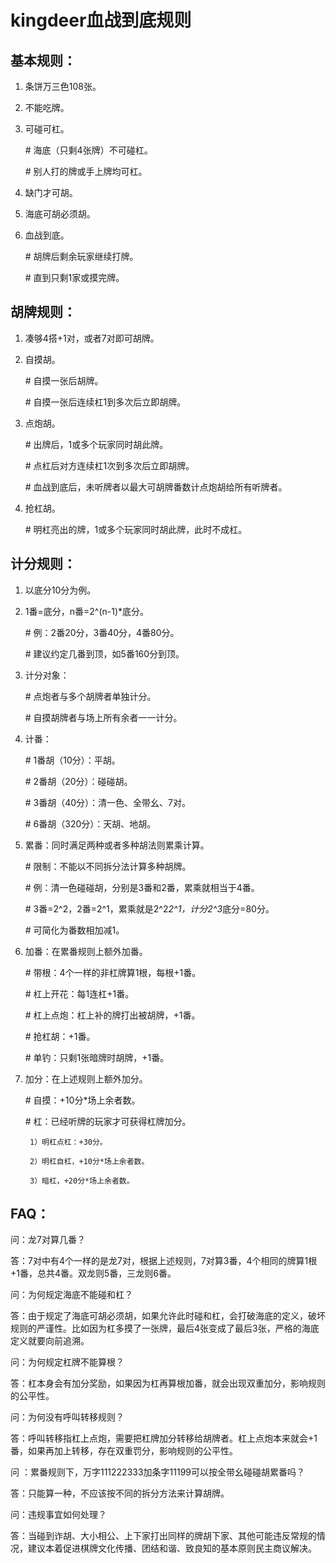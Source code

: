 # kingdeer血战到底规则

## 基本规则：
1. 条饼万三色108张。
2. 不能吃牌。
3. 可碰可杠。

   \# 海底（只剩4张牌）不可碰杠。

   \# 别人打的牌或手上牌均可杠。
4. 缺门才可胡。
5. 海底可胡必须胡。
6. 血战到底。

   \# 胡牌后剩余玩家继续打牌。
   
   \# 直到只剩1家或摸完牌。



## 胡牌规则：
1. 凑够4搭+1对，或者7对即可胡牌。
2. 自摸胡。

    \# 自摸一张后胡牌。
    
    \# 自摸一张后连续杠1到多次后立即胡牌。
3. 点炮胡。

    \# 出牌后，1或多个玩家同时胡此牌。
     
    \# 点杠后对方连续杠1次到多次后立即胡牌。
     
    \# 血战到底后，未听牌者以最大可胡牌番数计点炮胡给所有听牌者。
     
4. 抢杠胡。

    \# 明杠亮出的牌，1或多个玩家同时胡此牌，此时不成杠。



## 计分规则：
1. 以底分10分为例。
2. 1番=底分，n番=2^(n-1)*底分。

    \# 例：2番20分，3番40分，4番80分。
     
    \# 建议约定几番到顶，如5番160分到顶。
3. 计分对象：

    \# 点炮者与多个胡牌者单独计分。
     
    \# 自摸胡牌者与场上所有余者一一计分。
4. 计番：

    \# 1番胡（10分）：平胡。
     
    \# 2番胡（20分）：碰碰胡。
     
    \# 3番胡（40分）：清一色、全带幺、7对。
     
    \# 6番胡（320分）：天胡、地胡。
5. 累番：同时满足两种或者多种胡法则累乘计算。

    \# 限制：不能以不同拆分法计算多种胡牌。
    
    \# 例：清一色碰碰胡，分别是3番和2番，累乘就相当于4番。
    
    \# 3番=2^2，2番=2^1，累乘就是2^2*2^1，计分2^3*底分=80分。
    
    \# 可简化为番数相加减1。
6. 加番：在累番规则上额外加番。

    \# 带根：4个一样的非杠牌算1根，每根+1番。
    
    \# 杠上开花：每1连杠+1番。
    
    \# 杠上点炮：杠上补的牌打出被胡牌，+1番。
    
    \# 抢杠胡：+1番。
    
    \# 单钓：只剩1张暗牌时胡牌，+1番。
7. 加分：在上述规则上额外加分。

    \# 自摸：+10分*场上余者数。
    
    \# 杠：已经听牌的玩家才可获得杠牌加分。
    
        1）明杠点杠：+30分。
        
        2）明杠自杠，+10分*场上余者数。
        
        3）暗杠，+20分*场上余者数。



## FAQ：
问：龙7对算几番？

答：7对中有4个一样的是龙7对，根据上述规则，7对算3番，4个相同的牌算1根+1番，总共4番。双龙则5番，三龙则6番。


问：为何规定海底不能碰和杠？

答：由于规定了海底可胡必须胡，如果允许此时碰和杠，会打破海底的定义，破坏规则的严谨性。比如因为杠多摸了一张牌，最后4张变成了最后3张，严格的海底定义就要向前追溯。


问：为何规定杠牌不能算根？

答：杠本身会有加分奖励，如果因为杠再算根加番，就会出现双重加分，影响规则的公平性。


问：为何没有呼叫转移规则？

答：呼叫转移指杠上点炮，需要把杠牌加分转移给胡牌者。杠上点炮本来就会+1番，如果再加上转移，存在双重罚分，影响规则的公平性。


问 ：累番规则下，万字111222333加条字11199可以按全带幺碰碰胡累番吗？

答：只能算一种，不应该按不同的拆分方法来计算胡牌。


问：违规事宜如何处理？

答：当碰到诈胡、大小相公、上下家打出同样的牌胡下家、其他可能违反常规的情况，建议本着促进棋牌文化传播、团结和谐、致良知的基本原则民主商议解决。


